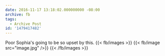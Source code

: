 ```yaml
---
date: 2016-11-17 13:18:02.000000000 -08:00
archive: fb
tags: 
  - Archive Post
id: '1479417482'
---
```


Poor Sophia's going to be so upset by this.
{{< fb/images >}}
{{< fb/image src="image.jpg" />}}
{{< /fb/images >}}
